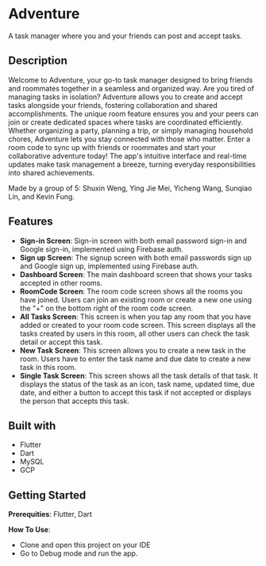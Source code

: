 # Adventure

A task manager where you and your friends can post and accept tasks.

## Description

Welcome to Adventure, your go-to task manager designed to bring friends and roommates together in a seamless and organized way. Are you tired of managing tasks in isolation? Adventure allows you to create and accept tasks alongside your friends, fostering collaboration and shared accomplishments. The unique room feature ensures you and your peers can join or create dedicated spaces where tasks are coordinated efficiently. Whether organizing a party, planning a trip, or simply managing household chores, Adventure lets you stay connected with those who matter. Enter a room code to sync up with friends or roommates and start your collaborative adventure today! The app's intuitive interface and real-time updates make task management a breeze, turning everyday responsibilities into shared achievements.

Made by a group of 5: Shuxin Weng, Ying Jie Mei, Yicheng Wang, Sunqiao Lin, and Kevin Fung.

## Features

- **Sign-in Screen**: Sign-in screen with both email password sign-in and Google sign-in, implemented using Firebase auth.
- **Sign up Screen**: The signup screen with both email passwords sign up and Google sign up, implemented using Firebase auth.
- **Dashboard Screen**: The main dashboard screen that shows your tasks accepted in other rooms.
- **RoomCode Screen**: The room code screen shows all the rooms you have joined. Users can join an existing room or create a new one using the "+" on the bottom right of the room code screen.
- **All Tasks Screen**: This screen is when you tap any room that you have added or created to your room code screen. This screen displays all the tasks created by users in this room, all other users can check the task detail or accept this task.
- **New Task Screen**: This screen allows you to create a new task in the room. Users have to enter the task name and due date to create a new task in this room.
- **Single Task Screen**: This screen shows all the task details of that task. It displays the status of the task as an icon, task name, updated time, due date, and either a button to accept this task if not accepted or displays the person that accepts this task.

## Built with

- Flutter
- Dart
- MySQL
- GCP

## Getting Started

**Prerequities**: Flutter, Dart

**How To Use**: 

- Clone and open this project on your IDE
- Go to Debug mode and run the app.


